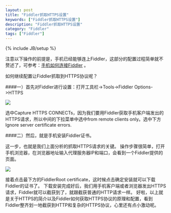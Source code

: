 ```yaml
---
layout: post
title: "Fiddler抓取HTTPS设置"
keywords: ["Fiddler抓取HTTPS设置"]
description: "Fiddler抓取HTTPS设置"
category: "Fiddler"
tags: ["Fiddler"]
---
```

{% include JB/setup %}

注意以下操作的前提是，手机已经能够连上Fiddler，这部分的配置过程简单就不赘述了，可参考：[手机如何连接Fiddler](http://jingyan.baidu.com/article/03b2f78c7b6bb05ea237aed2.html) 。

如何继续配置让Fiddler抓取到HTTPS协议呢？

####一）首先对Fiddler进行设置：打开工具栏->Tools->Fiddler Options->HTTPS

![](http://upload-images.jianshu.io/upload_images/1430132-dcf7a179657c91ff.png?imageMogr2/auto-orient/strip%7CimageView2/2/w/1240)

选中Capture HTTPS CONNECTs，因为我们要用Fiddler获取手机客户端发出的HTTPS请求，所以中间的下拉菜单中选中from remote clients only。选中下方Ignore server certificate errors.

####二）然后，就是手机安装Fiddler证书。

这一步，也就是我们上面分析的抓取HTTPS请求的关键。
操作步骤很简单，打开手机浏览器，在浏览器地址输入代理服务器IP和端口，会看到一个Fiddler提供的页面。

![](http://upload-images.jianshu.io/upload_images/1430132-60573b1ef023e99d.png?imageMogr2/auto-orient/strip%7%0ACimageView2/2/w/1240)

接着点击最下方的FiddlerRoot certificate，这时候点击确定安装就可以下载Fiddler的证书了。
下载安装完成好后，我们用手机客户端或者浏览器发出HTTPS请求，Fiddler就可以截获到了，就跟截获普通的HTTP请求一样。
好啦，以上就是关于HTTPS的简介以及Fiddler如何获取HTTPS协议的原理和配置，看到Fiddler整齐划一地截获到HTTP和复杂的HTTPS协议，心里还有点小激动呢。
